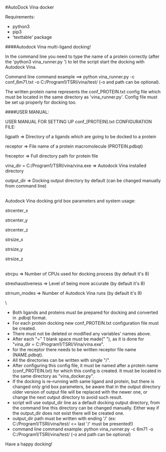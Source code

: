 #AutoDock Vina docker

Requirements:
- python3
- pip3
- 'texttable' package

####Autodock Vina multi-ligand docking!

In the command line you need to type the name of a protein correctly (after the 'python3 vina_runner.py ') 
to let the script start the docking with Autodock Vina. 

Command line command example ==> python vina_runner.py -c conf_6m71.txt -o C:/Program1/TSRI/vina/test/ (-o and path can be optional).
 
The written protein name represents the conf_PROTEIN.txt config file which must be located in the same directory as 
'vina_runner.py'. Config file must be set up properly for docking too.


####USER MANUAL:

USER MANUAL FOR SETTING UP conf_[PROTEIN].txt CONFIGURATION FILE:

ligpath => Directory of a ligands which are going to be docked to a protein

receptor => File name of a protein macromolecule (PROTEIN.pdbqt)

freceptor => Full directory path for protein file

vina_dir = C:/Program1/TSRI/vina/vina.exe => Autodock Vina installed directory

output_dir => Docking output directory by default (can be changed manually from command line)

\
Autodock Vina docking grid box parameters and system usage:
                
strcenter_x 

strcenter_y 

strcenter_z 

strsize_x   

strsize_y   

strsize_z   

\
strcpu => Number of CPUs used for docking process (by default it's 8)

strexhaustiveness => Level of being more accurate (by default it's 8)

strnum_modes => Number of Autodock Vina runs (by default it's 9)

\
- Both ligands and proteins must be prepared for docking and converted in .pdbqt format.
- For each protein docking new conf_PROTEIN.txt configuration file must be created.
- There must not be deleted or modified any variables' names above.
- After each "=" 1 blank space must be made(" "), as it is done for "vina_dir = C:/Program1/TSRI/Vina/vina.exe".
- for the receptor there needs to be written receptor file name (NAME.pdbqt).
- All the directories can be written with single "/".
- After configuring this config file, it must be named after a protein name (conf_PROTEIN.txt)
for which this config is created. It must be located in the same directory as "vina_docker.py".
- If the docking is re-running with same ligand and protein, but there is changed only grid box parameters,
be aware that in the output directory older version of output file will be replaced with the newer one,
or change the next output directory to avoid such result.
- script will use output_dir line as a default docking output directory, from the command line this directory can be
changed manually. Either way if the output_dir does not exist there will be created one.
- output_dir path must be written with ending '/' (ex: C:/Program1/TSRI/vina/test/ <= last '/' must be presented!)
- command line command example: python vina_runner.py -c 6m71 -o C:/Program1/TSRI/vina/test/ (-o and path can be optional)

Have a happy docking!
